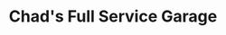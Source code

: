 ---
title: "Chad's Full Service Garage"
url: /portland/chads-full-service-garage/
shop: Autowerkstatt
---